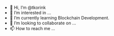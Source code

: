 - 👋 Hi, I’m @tkorink
- 👀 I’m interested in ...
- 🌱 I’m currently learning Blockchain Development.
- 💞️ I’m looking to collaborate on ...
- 📫 How to reach me ...

<!---
tkorink/tkorink is a ✨ special ✨ repository because its `README.md` (this file) appears on your GitHub profile.
You can click the Preview link to take a look at your changes.
--->
